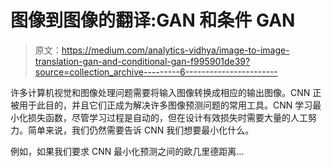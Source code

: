 # 图像到图像的翻译:GAN 和条件 GAN

> 原文：<https://medium.com/analytics-vidhya/image-to-image-translation-gan-and-conditional-gan-f995901de39?source=collection_archive---------6----------------------->

许多计算机视觉和图像处理问题需要将输入图像转换成相应的输出图像。CNN 正被用于此目的，并且它们正成为解决许多图像预测问题的常用工具。CNN 学习最小化损失函数，尽管学习过程是自动的，但在设计有效损失时需要大量的人工努力。简单来说，我们仍然需要告诉 CNN 我们想要最小化什么。

例如，如果我们要求 CNN 最小化预测之间的欧几里德距离…